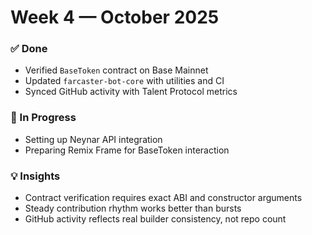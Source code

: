# Week 4 — October 2025

### ✅ Done
- Verified `BaseToken` contract on Base Mainnet  
- Updated `farcaster-bot-core` with utilities and CI  
- Synced GitHub activity with Talent Protocol metrics  

### 🧩 In Progress
- Setting up Neynar API integration  
- Preparing Remix Frame for BaseToken interaction  

### 💡 Insights
- Contract verification requires exact ABI and constructor arguments  
- Steady contribution rhythm works better than bursts  
- GitHub activity reflects real builder consistency, not repo count
